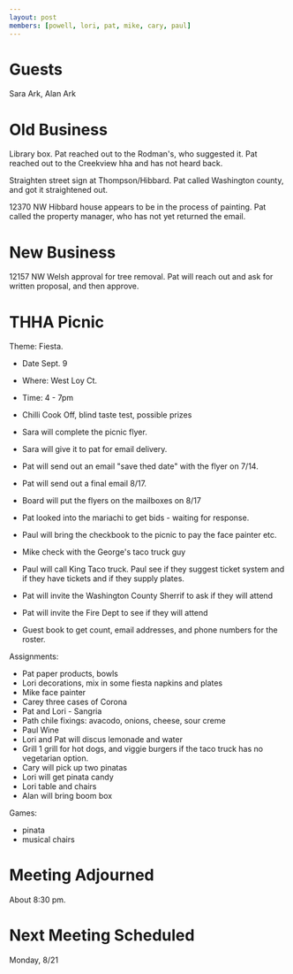 ```yaml
---
layout: post
members: [powell, lori, pat, mike, cary, paul]
---
```

# Guests
Sara Ark, Alan Ark

# Old Business
Library box.
Pat reached out to the Rodman's, who suggested it.
Pat reached out to the Creekview hha and has not heard back.

Straighten street sign at Thompson/Hibbard.
Pat called Washington county, and got it straightened out.

12370 NW Hibbard house appears to be in the process of painting.
Pat called the property manager, who has not yet returned the email.

# New Business

12157 NW Welsh approval for tree removal.
Pat will reach out and ask for written proposal, and then approve.

# THHA Picnic

Theme: Fiesta. 

* Date Sept. 9
* Where: West Loy Ct.
* Time: 4 - 7pm
* Chilli Cook Off, blind taste test, possible prizes

* Sara will complete the picnic flyer.
* Sara will give it to pat for email delivery.
* Pat will send out an email "save thed date" with the flyer on 7/14.
* Pat will send out a final email 8/17.
* Board will put the flyers on the mailboxes on 8/17
* Pat looked into the mariachi to get bids - waiting for response.

* Paul will bring the checkbook to the picnic to pay the face painter etc.
* Mike check with the George's taco truck guy
* Paul will call King Taco truck.  Paul see if they suggest ticket system and if they have tickets and if they supply plates.
* Pat will invite the Washington County Sherrif to ask if they will attend
* Pat will invite the Fire Dept to see if they will attend
* Guest book to get count, email addresses, and phone numbers for the roster.

Assignments:

* Pat paper products, bowls
* Lori decorations, mix in some fiesta napkins and plates
* Mike face painter
* Carey three cases of Corona
* Pat and Lori - Sangria 
* Path chile fixings: avacodo, onions, cheese, sour creme
* Paul Wine
* Lori and Pat will discus lemonade and water
* Grill 1 grill for hot dogs, and viggie burgers if the taco truck has no vegetarian option.
* Cary will pick up two pinatas
* Lori will get pinata candy
* Lori table and chairs
* Alan will bring boom box

Games:
* pinata
* musical chairs

# Meeting Adjourned
About 8:30 pm.

# Next Meeting Scheduled
Monday, 8/21
